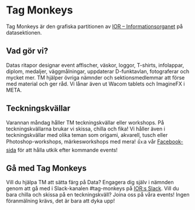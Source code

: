 # Tag Monkeys

Tag Monkeys är den grafiska partitionen av [IOR – Informationsorganet](/en/clubs/informationsorganet) på datasektionen.

## Vad gör vi?

Datas ritapor designar event affischer, väskor, loggor, T-shirts, infolappar, diplom, medaljer, väggmålningar, uppdaterar D-funktavlan, fotograferar och mycket mer. TM hjälper övriga nämnder och sektionsmedlemmar att förse med material och ger råd. Vi lånar även ut Wacom tablets och ImagineFX i META.

## Teckningskvällar

Varannan måndag håller TM teckningskvällar eller workshops. På teckningskvällarna brukar vi skissa, chilla och fika! Vi håller även i teckningskvällar med olika teman som origami, akvarell, tusch eller Photoshop-workshops, märkesworkshops med mera! 👍:a vår [Facebook-sida](https://www.facebook.com/pages/Tag-Monkeys/120626214692945?fref=ts) för att hålla utkik efter kommande events!

## Gå med Tag Monkeys

Vill du hjälpa TM att sätta färg på Data? Engagera dig själv i nämnden genom att gå med i Slack-kanalen #tag-monkeys på [IOR:s Slack](ior.slack.com). Vill du bara chilla och skissa på en teckningskväll? Joina oss på våra events! Ingen föranmälning krävs, det är bara att dyka upp!
